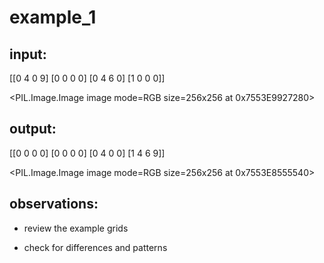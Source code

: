 # example_1

## input:

[[0 4 0 9]
 [0 0 0 0]
 [0 4 6 0]
 [1 0 0 0]]


<PIL.Image.Image image mode=RGB size=256x256 at 0x7553E9927280>


## output:

[[0 0 0 0]
 [0 0 0 0]
 [0 4 0 0]
 [1 4 6 9]]


<PIL.Image.Image image mode=RGB size=256x256 at 0x7553E8555540>


## observations:

- review the example grids

- check for differences and patterns

